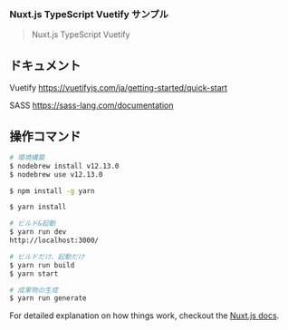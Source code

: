 ### Nuxt.js TypeScript Vuetify サンプル

> Nuxt.js TypeScript Vuetify 

## ドキュメント
Vuetify
https://vuetifyjs.com/ja/getting-started/quick-start

SASS
https://sass-lang.com/documentation

## 操作コマンド

``` bash
# 環境構築
$ nodebrew install v12.13.0
$ nodebrew use v12.13.0

$ npm install -g yarn

$ yarn install

# ビルド&起動
$ yarn run dev
http://localhost:3000/

# ビルドだけ、起動だけ
$ yarn run build
$ yarn start

# 成果物の生成
$ yarn run generate
```

For detailed explanation on how things work, checkout the [Nuxt.js docs](https://github.com/nuxt/nuxt.js).

